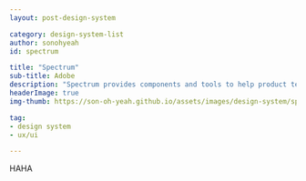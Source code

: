 ```yaml
---
layout: post-design-system

category: design-system-list
author: sonohyeah
id: spectrum

title: "Spectrum"
sub-title: Adobe
description: "Spectrum provides components and tools to help product teams work more efficiently, and to make Adobe’s applications more cohesive."
headerImage: true
img-thumb: https://son-oh-yeah.github.io/assets/images/design-system/spectrum_illustration_desktop@2x.png

tag:
- design system
- ux/ui

---
```


HAHA
